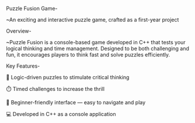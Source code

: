 Puzzle Fusion Game-

~An exciting and interactive puzzle game, crafted as a first-year project

Overview-

~Puzzle Fusion is a console-based game developed in C++ that tests your logical thinking and time management.
Designed to be both challenging and fun, it encourages players to think fast and solve puzzles efficiently.

Key Features-

🧠 Logic-driven puzzles to stimulate critical thinking

⏱️ Timed challenges to increase the thrill

🎯 Beginner-friendly interface — easy to navigate and play

💻 Developed in C++ as a console application
